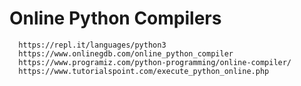 # Online Python Compilers
      https://repl.it/languages/python3
      https://www.onlinegdb.com/online_python_compiler
      https://www.programiz.com/python-programming/online-compiler/
      https://www.tutorialspoint.com/execute_python_online.php
